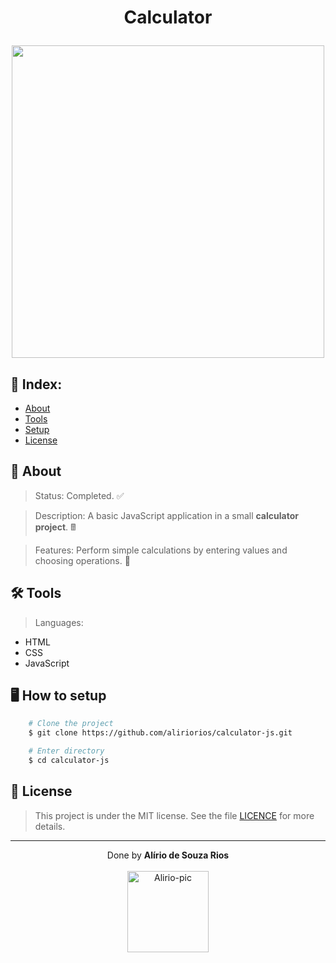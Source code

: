 <!-- HEADER -->
<h1 align="center">
    <p>Calculator</p>
    <img src="https://media.discordapp.net/attachments/958785083630841856/958785892603011142/Animacao.gif" width="500px">
</h1>

<h2>📇 Index:</h2>

- [About](#-about)
- [Tools](#%EF%B8%8F-tools)
- [Setup](#%EF%B8%8F-how-to-setup)
- [License](#-license)

<!-- INFO -->
<h2>📝 About</h2>

> Status: Completed. ✅

> Description: A basic JavaScript application in a small **calculator project**. 🖩

> Features: Perform simple calculations by entering values and choosing operations. 📰

<!-- TOOLS -->
<h2>🛠️ Tools</h2>

> Languages:

- HTML
- CSS
- JavaScript

<h2>🖥️ How to setup</h2>

```bash
    # Clone the project
    $ git clone https://github.com/aliriorios/calculator-js.git
```

```bash
    # Enter directory
    $ cd calculator-js
```

<!-- LICENSE -->
<h2>🧾 License</h2>

> This project is under the MIT license. See the file <a href="https://github.com/aliriorios/calculator-js/blob/main/LICENSE">LICENCE</a> for more details.

<hr>

<!-- DONE BY -->
<p align="center">Done by <strong>Alírio de Souza Rios</strong><br><br>
<img alt="Alirio-pic" height="130" src="https://media.discordapp.net/attachments/958760766931075114/958785341442097152/avatar.png">
</p>


